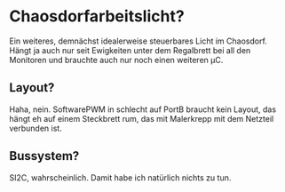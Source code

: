 # Chaosdorfarbeitslicht?
Ein weiteres, demnächst idealerweise steuerbares Licht im Chaosdorf. Hängt
ja auch nur seit Ewigkeiten unter dem Regalbrett bei all den Monitoren und
brauchte auch nur noch einen weiteren μC.

## Layout?
Haha, nein. SoftwarePWM in schlecht auf PortB braucht kein Layout, das
hängt eh auf einem Steckbrett rum, das mit Malerkrepp mit dem Netzteil
verbunden ist.

## Bussystem?
SI2C, wahrscheinlich. Damit habe ich natürlich nichts zu tun.
